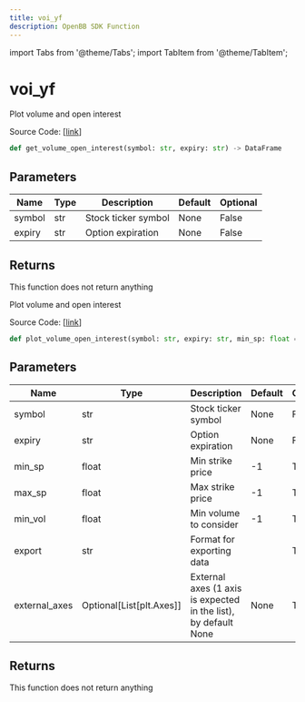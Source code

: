 ```yaml
---
title: voi_yf
description: OpenBB SDK Function
---
```


import Tabs from '@theme/Tabs';
import TabItem from '@theme/TabItem';

# voi_yf

<Tabs>
<TabItem value="model" label="Model" default>

Plot volume and open interest

Source Code: [[link](https://github.com/OpenBB-finance/OpenBBTerminal/tree/main/openbb_terminal/stocks/options/yfinance_model.py#L599)]

```python
def get_volume_open_interest(symbol: str, expiry: str) -> DataFrame
```
## Parameters

| Name | Type | Description | Default | Optional |
| ---- | ---- | ----------- | ------- | -------- |
| symbol | str | Stock ticker symbol | None | False |
| expiry | str | Option expiration | None | False |

## Returns

This function does not return anything



</TabItem>
<TabItem value="view" label="View">

Plot volume and open interest

Source Code: [[link](https://github.com/OpenBB-finance/OpenBBTerminal/tree/main/openbb_terminal/stocks/options/yfinance_view.py#L429)]

```python
def plot_volume_open_interest(symbol: str, expiry: str, min_sp: float = -1, max_sp: float = -1, min_vol: float = -1, export: str = "", external_axes: Optional[List[matplotlib.axes._axes.Axes]] = None) -> None
```
## Parameters

| Name | Type | Description | Default | Optional |
| ---- | ---- | ----------- | ------- | -------- |
| symbol | str | Stock ticker symbol | None | False |
| expiry | str | Option expiration | None | False |
| min_sp | float | Min strike price | -1 | True |
| max_sp | float | Max strike price | -1 | True |
| min_vol | float | Min volume to consider | -1 | True |
| export | str | Format for exporting data |  | True |
| external_axes | Optional[List[plt.Axes]] | External axes (1 axis is expected in the list), by default None | None | True |

## Returns

This function does not return anything



</TabItem>
</Tabs>